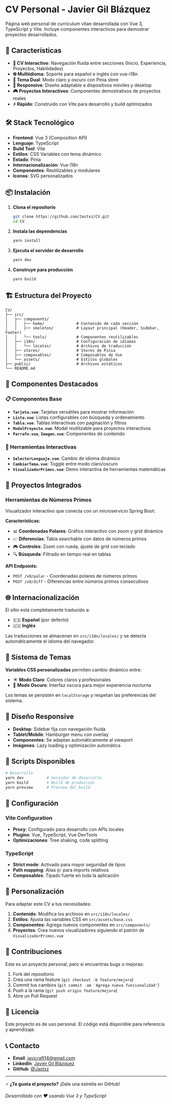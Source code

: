 # CV Personal - Javier Gil Blázquez

Página web personal de currículum vitae desarrollada con Vue 3, TypeScript y Vite. Incluye componentes interactivos para demostrar proyectos desarrollados.

## 🚀 Características

- **💼 CV Interactivo**: Navegación fluida entre secciones (Inicio, Experiencia, Proyectos, Habilidades)
- **🌐 Multiidioma**: Soporte para español e inglés con vue-i18n
- **🌙 Tema Dual**: Modo claro y oscuro con Pinia store
- **📱 Responsive**: Diseño adaptable a dispositivos móviles y desktop
- **🎮 Proyectos Interactivos**: Componentes demostrativos de proyectos reales
- **⚡ Rápido**: Construido con Vite para desarrollo y build optimizados

## 🛠️ Stack Tecnológico

- **Frontend**: Vue 3 (Composition API)
- **Lenguaje**: TypeScript
- **Build Tool**: Vite
- **Estilos**: CSS Variables con tema dinámico
- **Estado**: Pinia
- **Internacionalización**: Vue I18n
- **Componentes**: Reutilizables y modulares
- **Iconos**: SVG personalizados

## 📦 Instalación

1. **Clona el repositorio**
   ```bash
   git clone https://github.com/Jastxz/CV.git
   cd CV
   ```

2. **Instala las dependencias**
   ```bash
   yarn install
   ```

3. **Ejecuta el servidor de desarrollo**
   ```bash
   yarn dev
   ```

4. **Construye para producción**
   ```bash
   yarn build
   ```

## 🏗️ Estructura del Proyecto

```
CV/
├── src/
│   ├── components/
│   │   ├── home/              # Contenido de cada sección
│   │   ├── skeleton/          # Layout principal (Header, Sidebar, Footer)
│   │   └── tools/             # Componentes reutilizables
│   ├── i18n/                  # Configuración de idiomas
│   │   └── locales/           # Archivos de traducción
│   ├── stores/                # Stores de Pinia
│   ├── composables/           # Composables de Vue
│   └── assets/                # Estilos globales
├── public/                    # Archivos estáticos
└── README.md
```

## 🎨 Componentes Destacados

### 📋 Componentes Base
- **`Tarjeta.vue`**: Tarjetas versátiles para mostrar información
- **`Lista.vue`**: Listas configurables con búsqueda y ordenamiento
- **`Tabla.vue`**: Tablas interactivas con paginación y filtros
- **`ModalProyecto.vue`**: Modal reutilizable para proyectos interactivos
- **`Parrafo.vue`**, **`Imagen.vue`**: Componentes de contenido

### 🔧 Herramientas Interactivas
- **`SelectorLenguaje.vue`**: Cambio de idioma dinámico
- **`CambiarTema.vue`**: Toggle entre modo claro/oscuro
- **`VisualizadorPrimos.vue`**: Demo interactiva de herramientas matemáticas

## 🌟 Proyectos Integrados

### Herramientas de Números Primos
Visualizador interactivo que conecta con un microservicio Spring Boot:

**Características:**
- 📊 **Coordenadas Polares**: Gráfico interactivo con zoom y grid dinámico
- 📈 **Diferencias**: Tabla searchable con datos de números primos
- 🎮 **Controles**: Zoom con rueda, ajuste de grid con teclado
- 🔍 **Búsqueda**: Filtrado en tiempo real en tablas

**API Endpoints:**
- `POST /v0/polar` - Coordenadas polares de números primos
- `POST /v0/diff` - Diferencias entre números primos consecutivos

## 🌐 Internacionalización

El sitio está completamente traducido a:
- 🇪🇸 **Español** (por defecto)
- 🇺🇸 **Inglés**

Las traducciones se almacenan en `src/i18n/locales/` y se detecta automáticamente el idioma del navegador.

## 🎨 Sistema de Temas

**Variables CSS personalizadas** permiten cambio dinámico entre:
- ☀️ **Modo Claro**: Colores claros y profesionales
- 🌙 **Modo Oscuro**: Interfaz oscura para mejor experiencia nocturna

Los temas se persisten en `localStorage` y respetan las preferencias del sistema.

## 📱 Diseño Responsive

- **Desktop**: Sidebar fija con navegación fluida
- **Tablet/Mobile**: Hamburger menu con overlay
- **Componentes**: Se adaptan automáticamente al viewport
- **Imágenes**: Lazy loading y optimización automática

## 🚀 Scripts Disponibles

```bash
# Desarrollo
yarn dev          # Servidor de desarrollo
yarn build        # Build de producción  
yarn preview      # Preview del build
```

## 🔧 Configuración

### Vite Configuration
- **Proxy**: Configurado para desarrollo con APIs locales
- **Plugins**: Vue, TypeScript, Vue DevTools
- **Optimizaciones**: Tree shaking, code splitting

### TypeScript
- **Strict mode**: Activado para mayor seguridad de tipos
- **Path mapping**: Alias `@/` para imports relativos
- **Composables**: Tipado fuerte en toda la aplicación

## 📂 Personalización

Para adaptar este CV a tus necesidades:

1. **Contenido**: Modifica los archivos en `src/i18n/locales/`
2. **Estilos**: Ajusta las variables CSS en `src/assets/base.css`
3. **Componentes**: Agrega nuevos componentes en `src/components/`
4. **Proyectos**: Crea nuevos visualizadores siguiendo el patrón de `VisualizadorPrimos.vue`

## 🤝 Contribuciones

Este es un proyecto personal, pero si encuentras bugs o mejoras:

1. Fork del repositorio
2. Crea una rama feature (`git checkout -b feature/mejora`)
3. Commit tus cambios (`git commit -am 'Agrega nueva funcionalidad'`)
4. Push a la rama (`git push origin feature/mejora`)
5. Abre un Pull Request

## 📄 Licencia

Este proyecto es de uso personal. El código está disponible para referencia y aprendizaje.

## 📞 Contacto

- **Email**: javicraft14@gmail.com
- **LinkedIn**: [Javier Gil Blázquez](http://www.linkedin.com/in/javier-gil-blázquez-a84015219)
- **GitHub**: [@Jastxz](https://github.com/Jastxz)

---

⭐ **¿Te gusta el proyecto?** ¡Dale una estrella en GitHub!

*Desarrollado con ❤️ usando Vue 3 y TypeScript*